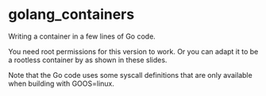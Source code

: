 # golang_containers
Writing a container in a few lines of Go code.

You need root permissions for this version to work. Or you can adapt it to be a rootless container by as shown in these slides.

Note that the Go code uses some syscall definitions that are only available when building with GOOS=linux.
